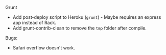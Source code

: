 Grunt
* Add post-deploy script to Heroku (`grunt`) - Maybe requires an express app instead of Rack.
* Add grunt-contrib-clean to remove the `tmp` folder after compile.

Bugs:
* Safari overflow doesn't work.

